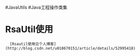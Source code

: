 #JavaUtils
#Java工程操作类集
# RsaUtil使用

      [Rsautil使用见个人博客](http://blog.csdn.net/u010670151/article/details/52995418)


